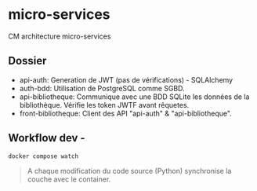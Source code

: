 # micro-services

CM architecture micro-services

## Dossier

- api-auth: Generation de JWT (pas de vérifications) - SQLAlchemy
- auth-bdd: Utilisation de PostgreSQL comme SGBD.
- api-bibliotheque: Communique avec une BDD SQLite les données de la bibliothèque. Vérifie les token JWTF avant rêquetes.
- front-bibliotheque: Client des API "api-auth" & "api-bibliotheque".

## Workflow dev -

`docker compose watch`

> A chaque modification du code source (Python) synchronise la couche avec le container.